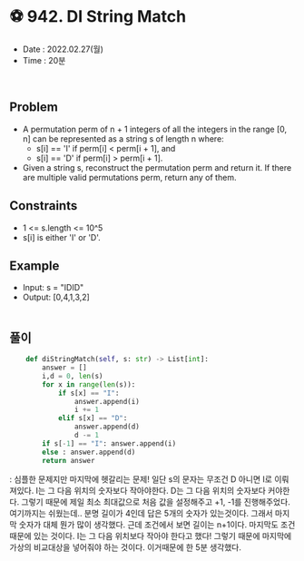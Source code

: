# ⚽️ 942. DI String Match
- Date : 2022.02.27(월)
- Time : 20분
<br>

## Problem

- A permutation perm of n + 1 integers of all the integers in the range [0, n] can be represented as a string s of length n where:
    - s[i] == 'I' if perm[i] < perm[i + 1], and
    - s[i] == 'D' if perm[i] > perm[i + 1].
- Given a string s, reconstruct the permutation perm and return it. If there are multiple valid permutations perm, return any of them.


## Constraints
- 1 <= s.length <= 10^5
- s[i] is either 'I' or 'D'.

## Example
- Input: s = "IDID"
- Output: [0,4,1,3,2]
<br><br>

## 풀이
```python
    def diStringMatch(self, s: str) -> List[int]:
        answer = []
        i,d = 0, len(s)
        for x in range(len(s)):
            if s[x] == "I":
                answer.append(i)
                i += 1
            elif s[x] == "D":
                answer.append(d)
                d -= 1
        if s[-1] == "I": answer.append(i)
        else : answer.append(d)
        return answer
```
: 심플한 문제지만 마지막에 헷갈리는 문제! 일단 s의 문자는 무조건 D 아니면 I로 이뤄져있다. I는 그 다음 위치의 숫자보다 작아야한다. D는 그 다음 위치의 숫자보다 커야한다. 그렇기 때문에 제일 최소 최대값으로 처음 값을 설정해주고 +1, -1를 진행해주었다. 여기까지는 쉬웠는데.. 분명 길이가 4인데 답은 5개의 숫자가 있는것이다. 그래서 마지막 숫자가 대체 뭔가 많이 생각했다. 근데 조건에서 보면 길이는 n+1이다. 마지막도 조건때문에 있는 것이다. I는 그 다음 위치보다 작아야 한다고 했다! 그렇기 때문에 마지막에 가상의 비교대상을 넣어줘야 하는 것이다. 이거때문에 한 5분 생각했다.